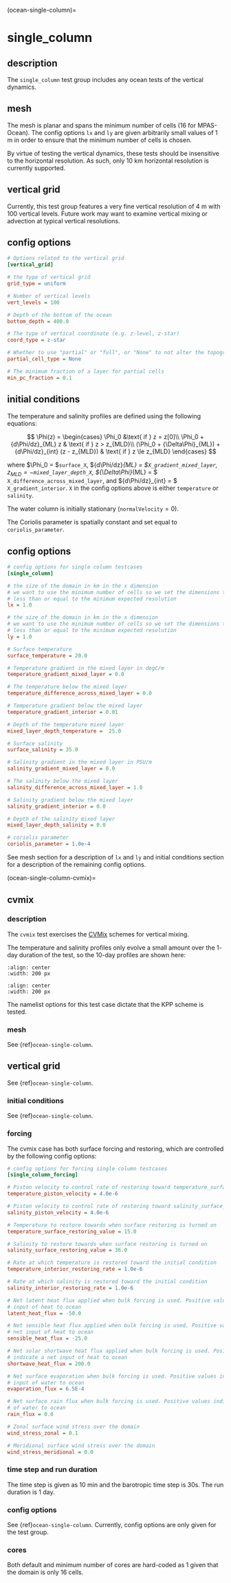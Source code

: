 (ocean-single-column)=

# single_column

## description

The `single_column` test group includes any ocean tests of the vertical
dynamics.

## mesh

The mesh is planar and spans the minimum number of cells (16 for MPAS-Ocean).
The config options `lx` and `ly` are given arbitrarily small values of 1 m in
order to ensure that the minimum number of cells is chosen.

By virtue of testing the vertical dynamics, these tests should be insensitive
to the horizontal resolution. As such, only 10 km horizontal resolution is
currently supported.

## vertical grid

Currently, this test group features a very fine vertical resolution of 4 m
with 100 vertical levels. Future work may want to examine vertical mixing or
advection at typical vertical resolutions.

## config options

```cfg
# Options related to the vertical grid
[vertical_grid]

# the type of vertical grid
grid_type = uniform

# Number of vertical levels
vert_levels = 100

# Depth of the bottom of the ocean
bottom_depth = 400.0

# The type of vertical coordinate (e.g. z-level, z-star)
coord_type = z-star

# Whether to use "partial" or "full", or "None" to not alter the topography
partial_cell_type = None

# The minimum fraction of a layer for partial cells
min_pc_fraction = 0.1

```

## initial conditions

The temperature and salinity profiles are defined using the following equations:

$$
\Phi(z) = \begin{cases}
    \Phi_0 &\text{ if } z = z[0]\\
    \Phi_0 + {d\Phi/dz}_{ML} z &
    \text{ if } z > z_{MLD}\\
    (\Phi_0 + {\Delta\Phi}_{ML}) + {d\Phi/dz}_{int} (z - z_{MLD}) &
    \text{ if } z \le z_{MLD}
\end{cases}
$$

where $\Phi_0 = $`surface_X`, ${d\Phi/dz}_{ML} = $`X_gradient_mixed_layer`,
$z_{MLD} = -$`mixed_layer_depth_X`, ${\Delta\Phi}_{ML} = $
`X_difference_across_mixed_layer`, and ${d\Phi/dz}_{int} = $
`X_gradient_interior`. `X` in the config options above is either `temperature`
or `salinity`.

The water column is initially stationary (`normalVelocity`$=0$).

The Coriolis parameter is spatially constant and set equal to
`coriolis_parameter`.

## config options

```cfg
# config options for single column testcases
[single_column]

# the size of the domain in km in the x dimension
# we want to use the minimum number of cells so we set the dimensions to be
# less than or equal to the minimum expected resolution
lx = 1.0

# the size of the domain in km in the x dimension
# we want to use the minimum number of cells so we set the dimensions to be
# less than or equal to the minimum expected resolution
ly = 1.0

# Surface temperature
surface_temperature = 20.0

# Temperature gradient in the mixed layer in degC/m
temperature_gradient_mixed_layer = 0.0

# The temperature below the mixed layer
temperature_difference_across_mixed_layer = 0.0

# Temperature gradient below the mixed layer
temperature_gradient_interior = 0.01

# Depth of the temperature mixed layer
mixed_layer_depth_temperature =  25.0

# Surface salinity
surface_salinity = 35.0

# Salinity gradient in the mixed layer in PSU/m
salinity_gradient_mixed_layer = 0.0

# The salinity below the mixed layer
salinity_difference_across_mixed_layer = 1.0

# Salinity gradient below the mixed layer
salinity_gradient_interior = 0.0

# Depth of the salinity mixed layer
mixed_layer_depth_salinity = 0.0

# coriolis parameter
coriolis_parameter = 1.0e-4
```

See mesh section for a description of `lx` and `ly` and initial conditions section for a description of the remaining config options.

(ocean-single-column-cvmix)=

## cvmix

### description

The `cvmix` test exercises the [CVMix](https://github.com/CVMix/CVMix-src)
schemes for vertical mixing. 

The temperature and salinity profiles only evolve a small amount over the 1-
day duration of the test, so the 10-day profiles are shown here:

```{image} images/single_column_temperature_10day.png
:align: center
:width: 200 px
```
```{image} images/single_column_salinity_10day.png
:align: center
:width: 200 px
```

The namelist options for this test case dictate that the KPP scheme is tested.

### mesh

See {ref}`ocean-single-column`.

## vertical grid

See {ref}`ocean-single-column`.

### initial conditions

See {ref}`ocean-single-column`.

### forcing

The cvmix case has both surface forcing and restoring, which are controlled by
the following config options:

```cfg
# config options for forcing single column testcases
[single_column_forcing]

# Piston velocity to control rate of restoring toward temperature_surface_restoring_value
temperature_piston_velocity = 4.0e-6

# Piston velocity to control rate of restoring toward salinity_surface_restoring_value
salinity_piston_velocity = 4.0e-6

# Temperature to restore towards when surface restoring is turned on
temperature_surface_restoring_value = 15.0

# Salinity to restore towards when surface restoring is turned on
salinity_surface_restoring_value = 36.0

# Rate at which temperature is restored toward the initial condition
temperature_interior_restoring_rate = 1.0e-6

# Rate at which salinity is restored toward the initial condition
salinity_interior_restoring_rate = 1.0e-6

# Net latent heat flux applied when bulk forcing is used. Positive values indicate a net
# input of heat to ocean
latent_heat_flux = -50.0

# Net sensible heat flux applied when bulk forcing is used. Positive values indicate a
# net input of heat to ocean
sensible_heat_flux = -25.0

# Net solar shortwave heat flux applied when bulk forcing is used. Positive values
# indicate a net input of heat to ocean
shortwave_heat_flux = 200.0

# Net surface evaporation when bulk forcing is used. Positive values indicate a net
# input of water to ocean
evaporation_flux = 6.5E-4

# Net surface rain flux when bulk forcing is used. Positive values indicate a net input
# of water to ocean
rain_flux = 0.0

# Zonal surface wind stress over the domain
wind_stress_zonal = 0.1

# Meridional surface wind stress over the domain
wind_stress_meridional = 0.0
```

### time step and run duration

The time step is given as 10 min and the barotropic time step is 30s. The run
duration is 1 day.

### config options

See {ref}`ocean-single-column`. Currently, config options are only given for
the test group.

### cores

Both default and minimum number of cores are hard-coded as 1 given that the
domain is only 16 cells.
